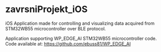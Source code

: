 # zavrsniProjekt_iOS
 iOS Application made for controlling and visualizing data acquired from STM32WB55 microcontroller over BLE protocol.


Application supporting WP_EDGE_AI STM32WB55 microcontroller code.
Code available at:  https://github.com/ebuss81/WP_EDGE_AI

